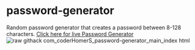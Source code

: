 # password-generator
Random password generator that creates a password between 8-128 characters.
<a href="https://raw.githack.com/coderHomerS/password-generator/main/index.html">Click here for live Password Generator</a>
![raw githack com_coderHomerS_password-generator_main_index html](https://github.com/coderHomerS/password-generator/assets/134756869/928f0919-85c1-4911-b579-0cb193617033)
